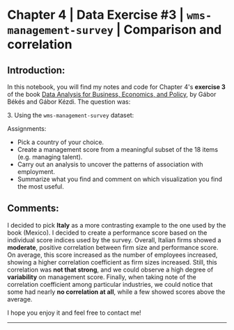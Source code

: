<h1>Chapter 4 | Data Exercise #3 | <code>wms-management-survey</code> | Comparison and correlation</h1>
<h2>Introduction:</h2>
<p>In this notebook, you will find my notes and code for Chapter 4's <b>exercise 3</b> of the book <a href="https://gabors-data-analysis.com/">Data Analysis for Business, Economics, and Policy</a>, by Gábor Békés and Gábor Kézdi. The question was: 
<p>3. Using the <code>wms-management-survey</code> dataset:</p>
<p>Assignments:</p>
<ul>
    <li>Pick a country of your choice.</li>
    <li>Create a management score from a meaningful subset of the 18 items (e.g. managing talent).</li>
    <li>Carry out an analysis to uncover the patterns of association with employment.</li>
    <li>Summarize what you find and comment on which visualization you find the most useful.</li>
</ul>

<h2>Comments:</h2>
<p>I decided to pick <b>Italy</b> as a more contrasting example to the one used by the book (Mexico). I decided to create a performance score based on the individual score indices used by the survey. Overall, Italian firms showed a <b>moderate</b>, positive correlation between firm size and performance score. On average, this score increased as the number of employees increased, showing a higher correlation coefficient as firm sizes increased. Still, this correlation was <b>not that strong</b>, and we could observe a high degree of <b>variability</b> on management score. Finally, when taking note of the correlation coefficient among particular industries, we could notice that some had nearly <b>no correlation at all</b>, while a few showed scores above the average.</p>

<p>I hope you enjoy it and feel free to contact me!</p>
<hr>